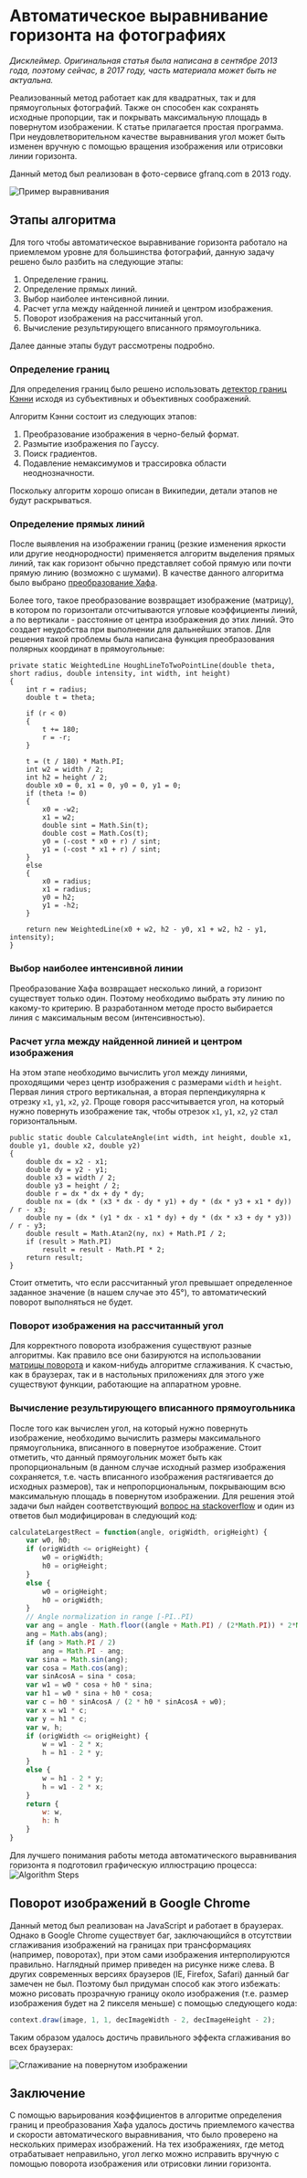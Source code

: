 # Автоматическое выравнивание горизонта на фотографиях

*Дисклеймер. Оригинальная статья была написана в сентябре 2013 года, 
поэтому сейчас, в 2017 году, часть материала может быть не актуальна.*

Реализованный метод работает как для квадратных, так и для прямоугольных фотографий.
Также он способен как сохранять исходные пропорции, так и покрывать максимальную площадь 
в повернутом изображении. К статье прилагается простая программа. При неудовлетворительном 
качестве выравнивания угол может быть изменен вручную с помощью вращения изображения 
или отрисовки линии горизонта.

Данный метод был реализован в фото-сервисе gfranq.com в 2013 году.

![Пример выравнивания](Images/Alignment-Sample.jpg)

## Этапы алгоритма

Для того чтобы автоматическое выравнивание горизонта работало на
приемлемом уровне для большинства фотографий, данную задачу решено было
разбить на следующие этапы:

1. Определение границ.
2. Определение прямых линий.
3. Выбор наиболее интенсивной линии.
4. Расчет угла между найденной линией и центром изображения.
5. Поворот изображения на рассчитанный угол.
6. Вычисление результирующего вписанного прямоугольника.

Далее данные этапы будут рассмотрены подробно.

### Определение границ

Для определения границ было решено использовать [детектор границ Кэнни]((http://ru.wikipedia.org/wiki/%D0%9E%D0%BF%D0%B5%D1%80%D0%B0%D1%82%D0%BE%D1%80_%D0%9A%D1%8D%D0%BD%D0%BD%D0%B8)) исходя из субъективных и объективных соображений.

Алгоритм Кэнни состоит из следующих этапов:

1. Преобразование изображения в черно-белый формат.
2. Размытие изображения по Гауссу.
3. Поиск градиентов.
4. Подавление немаксимумов и трассировка области неоднозначности.

Поскольку алгоритм хорошо описан в Википедии, детали этапов не будут раскрываться.

### Определение прямых линий

После выявления на изображении границ (резкие изменения
яркости или другие неоднородности) применяется алгоритм
выделения прямых линий, так как горизонт обычно представляет собой
прямую или почти прямую линию (возможно с шумами). В качестве данного
алгоритма было выбрано [преобразование
Хафа](http://ru.wikipedia.org/wiki/%D0%9F%D1%80%D0%B5%D0%BE%D0%B1%D1%80%D0%B0%D0%B7%D0%BE%D0%B2%D0%B0%D0%BD%D0%B8%D0%B5_%D0%A5%D0%B0%D1%84%D0%B0).

Более того, такое преобразование возвращает изображение (матрицу), в котором по
горизонтали отсчитываются угловые коэффициенты линий, а по вертикали - расстояние от
центра изображения до этих линий. Это создает неудобства при выполнении для дальнейших этапов. 
Для решения такой проблемы была написана функция преобразования полярных координат в прямоугольные:

```CSharp
private static WeightedLine HoughLineToTwoPointLine(double theta, short radius, double intensity, int width, int height)
{
    int r = radius;
    double t = theta;

    if (r < 0)
    {
        t += 180;
        r = -r;
    }

    t = (t / 180) * Math.PI;
    int w2 = width / 2;
    int h2 = height / 2;
    double x0 = 0, x1 = 0, y0 = 0, y1 = 0;
    if (theta != 0)
    {
        x0 = -w2;
        x1 = w2;
		double sint = Math.Sin(t);
		double cost = Math.Cos(t);
        y0 = (-cost * x0 + r) / sint;
        y1 = (-cost * x1 + r) / sint;
    }
    else
    {
        x0 = radius;
        x1 = radius;
        y0 = h2;
        y1 = -h2;
    }

    return new WeightedLine(x0 + w2, h2 - y0, x1 + w2, h2 - y1, intensity);
}
```

### Выбор наиболее интенсивной линии

Преобразование Хафа возвращает несколько линий, а горизонт существует только один.
Поэтому необходимо выбрать эту линию по какому-то критерию. В разработанном методе 
просто выбирается линия с максимальным весом (интенсивностью).

### Расчет угла между найденной линией и центром изображения

На этом этапе необходимо вычислить угол между линиями, проходящими через центр изображения с размерами `width` и `height`. Первая линия строго вертикальная, а вторая перпендикулярна к отрезку `x1`, `y1`,
`x2`, `y2`. Проще говоря рассчитывается угол, на который нужно
повернуть изображение так, чтобы отрезок `x1`, `y1`, `x2`, `y2` стал горизонтальным.

```CSharp
public static double CalculateAngle(int width, int height, double x1, double y1, double x2, double y2)
{
    double dx = x2 - x1;
    double dy = y2 - y1;
    double x3 = width / 2;
    double y3 = height / 2;
    double r = dx * dx + dy * dy;
    double nx = (dx * (x3 * dx - dy * y1) + dy * (dx * y3 + x1 * dy)) / r - x3;
    double ny = (dx * (y1 * dx - x1 * dy) + dy * (dx * x3 + dy * y3)) / r - y3;
    double result = Math.Atan2(ny, nx) + Math.PI / 2;
    if (result > Math.PI)
        result = result - Math.PI * 2;
    return result;
}
```

Стоит отметить, что если рассчитанный угол превышает определенное
заданное значение (в нашем случае это 45°), то автоматический
поворот выполняться не будет.

### Поворот изображения на рассчитанный угол

Для корректного поворота изображения существуют разные алгоритмы. 
Как правило все они базируются на использовании [матрицы поворота](https://ru.wikipedia.org/wiki/%D0%9C%D0%B0%D1%82%D1%80%D0%B8%D1%86%D0%B0_%D0%BF%D0%BE%D0%B2%D0%BE%D1%80%D0%BE%D1%82%D0%B0#.D0.9C.D0.B0.D1.82.D1.80.D0.B8.D1.86.D0.B0_.D0.BF.D0.BE.D0.B2.D0.BE.D1.80.D0.BE.D1.82.D0.B0_.D0.B2_.D0.B4.D0.B2.D1.83.D0.BC.D0.B5.D1.80.D0.BD.D0.BE.D0.BC_.D0.BF.D1.80.D0.BE.D1.81.D1.82.D1.80.D0.B0.D0.BD.D1.81.D1.82.D0.B2.D0.B5) и каком-нибудь алгоритме сглаживания. К счастью, как в браузерах, так и в настольных приложениях для этого уже существуют функции, работающие на аппаратном уровне.

### Вычисление результирующего вписанного прямоугольника

После того как вычислен угол, на который нужно повернуть изображение,
необходимо вычислить размеры максимального прямоугольника, вписанного в
повернутое изображение. Стоит отметить, что данный прямоугольник может
быть как пропорциональным (в данном случае исходный размер изображения
сохраняется, т.е. часть вписанного изображения растягивается до исходных
размеров), так и непропорциональным, покрывающим всю максимальную
площадь в повернутом изображении. Для решения этой задачи был найден
соответствующий [вопрос на stackoverflow](http://stackoverflow.com/q/5789239/1046374) 
и один из ответов был модифицирован в следующий код:

```JavaScript
calculateLargestRect = function(angle, origWidth, origHeight) {
    var w0, h0;
    if (origWidth <= origHeight) {
        w0 = origWidth;
        h0 = origHeight;
    }
    else {
        w0 = origHeight;
        h0 = origWidth;
    }
    // Angle normalization in range [-PI..PI)
    var ang = angle - Math.floor((angle + Math.PI) / (2*Math.PI)) * 2*Math.PI; 
    ang = Math.abs(ang);      
    if (ang > Math.PI / 2)
        ang = Math.PI - ang;
    var sina = Math.sin(ang);
    var cosa = Math.cos(ang);
    var sinAcosA = sina * cosa;
    var w1 = w0 * cosa + h0 * sina;
    var h1 = w0 * sina + h0 * cosa;
    var c = h0 * sinAcosA / (2 * h0 * sinAcosA + w0);
    var x = w1 * c;
    var y = h1 * c;
    var w, h;
    if (origWidth <= origHeight) {
        w = w1 - 2 * x;
        h = h1 - 2 * y;
    }
    else {
        w = h1 - 2 * y;
        h = w1 - 2 * x;
    }
    return {
        w: w,
        h: h
    }
}
```

Для лучшего понимания работы метода автоматического выравнивания горизонта 
я подготовил графическую иллюстрацию процесса:
![Algorithm Steps](Images/Algorithm-Steps-Ru.png)

## Поворот изображений в Google Chrome

Данный метод был реализован на JavaScript и работает в браузерах.
Однако в Google Chrome существует баг, заключающийся в отсутствии
сглаживания изображений на границах при трансформациях (например,
поворотах), при этом сами изображения интерполируются правильно. 
Наглядный пример приведен на рисунке ниже слева. В других современных
версиях браузеров (IE, Firefox, Safari) данный баг замечен не
был. Поэтому был придуман способ как этого избежать: можно рисовать прозрачную
границу около изображения (т.е. размер изображения
будет на 2 пикселя меньше) с помощью следующего кода:

```JavaScript
context.draw(image, 1, 1, decImageWidth - 2, decImageHeight - 2);
```

Таким образом удалось достичь правильного эффекта сглаживания во всех браузерах:

![Сглаживание на повернутом изображении](Images/Rotated-Image-Smoothing.png)

## Заключение

С помощью варьирования коэффициентов в алгоритме определения границ и
преобразования Хафа удалось достичь приемлемого качества и скорости
автоматического выравнивания, что было проверено на нескольких примерах
изображений. На тех изображениях, где метод отрабатывает неправильно,
угол легко можно исправить вручную с помощью поворота изображения или отрисовки линии горизонта.